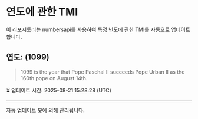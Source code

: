 
# 연도에 관한 TMI

이 리포지토리는 numbersapi를 사용하여 특정 년도에 관한 TMI를 자동으로 업데이트합니다.

## 연도: (1099)
> 1099 is the year that Pope Paschal II succeeds Pope Urban II as the 160th pope on August 14th.

⏳ 업데이트 시간: 2025-08-21 15:28:28 (UTC)

---
자동 업데이트 봇에 의해 관리됩니다.
